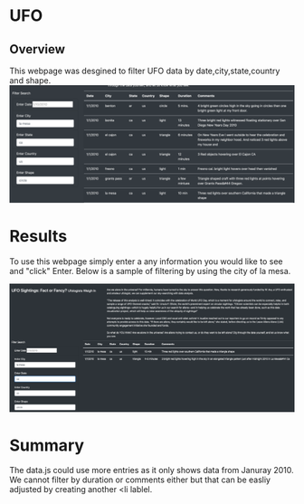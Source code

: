 # UFO

## Overview
This webpage was desgined to filter UFO data by date,city,state,country and shape.
![Original](https://github.com/AmirO8/UFO/blob/main/Resources/Original.png)

# Results

To use this webpage simply enter a any information you would like to see and "click" Enter. Below is a sample of filtering by using the city of la mesa.

![La mesa](https://github.com/AmirO8/UFO/blob/main/Resources/La%20Mesa.png)

# Summary

The data.js could use more entries as it only shows data from Januray 2010. We cannot filter by duration or comments either but that can be easliy adjusted by creating another <li lablel.

